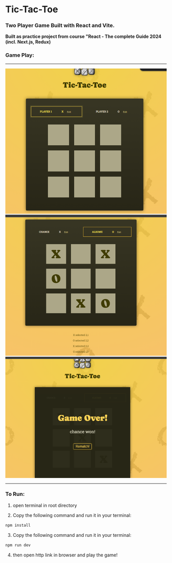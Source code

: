 # Tic-Tac-Toe 
### Two Player Game Built with React and Vite.

**Built as practice project from course "React - The complete Guide 2024 (incl. Next.js, Redux)**

### Game Play:
---


![Game Start](./images/gameStart.png)
![Player Move](./images/gamePlay.png)
![Game Win](./images/gameOver.png)

---
### To Run:
1. open terminal in root directory

2. Copy the following command and run it in your terminal:
```sh
npm install
```
3. Copy the following command and run it in your terminal:
```sh
npm run dev
```

4. then open http link in browser and play the game!